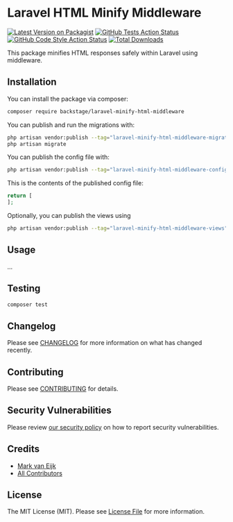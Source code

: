 # Laravel HTML Minify Middleware

[![Latest Version on Packagist](https://img.shields.io/packagist/v/backstage/laravel-minify-html-middleware.svg?style=flat-square)](https://packagist.org/packages/backstage/laravel-minify-html-middleware)
[![GitHub Tests Action Status](https://img.shields.io/github/actions/workflow/status/backstagephp/laravel-minify-html-middleware/run-tests.yml?branch=main&label=tests&style=flat-square)](https://github.com/backstagephp/laravel-minify-html-middleware/actions?query=workflow%3Arun-tests+branch%3Amain)
[![GitHub Code Style Action Status](https://img.shields.io/github/actions/workflow/status/backstagephp/laravel-minify-html-middleware/fix-php-code-style-issues.yml?branch=main&label=code%20style&style=flat-square)](https://github.com/backstagephp/laravel-minify-html-middleware/actions?query=workflow%3A"Fix+PHP+code+style+issues"+branch%3Amain)
[![Total Downloads](https://img.shields.io/packagist/dt/backstage/laravel-minify-html-middleware.svg?style=flat-square)](https://packagist.org/packages/backstage/laravel-minify-html-middleware)

This package minifies HTML responses safely within Laravel using middleware.

## Installation

You can install the package via composer:

```bash
composer require backstage/laravel-minify-html-middleware
```

You can publish and run the migrations with:

```bash
php artisan vendor:publish --tag="laravel-minify-html-middleware-migrations"
php artisan migrate
```

You can publish the config file with:

```bash
php artisan vendor:publish --tag="laravel-minify-html-middleware-config"
```

This is the contents of the published config file:

```php
return [
];
```

Optionally, you can publish the views using

```bash
php artisan vendor:publish --tag="laravel-minify-html-middleware-views"
```

## Usage

...

## Testing

```bash
composer test
```

## Changelog

Please see [CHANGELOG](CHANGELOG.md) for more information on what has changed recently.

## Contributing

Please see [CONTRIBUTING](CONTRIBUTING.md) for details.

## Security Vulnerabilities

Please review [our security policy](../../security/policy) on how to report security vulnerabilities.

## Credits

- [Mark van Eijk](https://github.com/markvaneijk)
- [All Contributors](../../contributors)

## License

The MIT License (MIT). Please see [License File](LICENSE.md) for more information.

